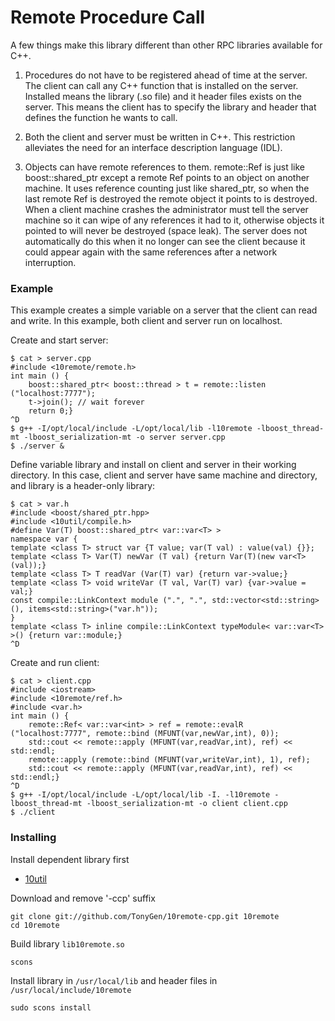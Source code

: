 # Remote Procedure Call

A few things make this library different than other RPC libraries available for C++.

1. Procedures do not have to be registered ahead of time at the server. The client can call any C++ function that is installed on the server. Installed means the library (.so file) and it header files exists on the server. This means the client has to specify the library and header that defines the function he wants to call.

2. Both the client and server must be written in C++. This restriction alleviates the need for an interface description language (IDL).

3. Objects can have remote references to them. remote::Ref<T> is just like boost::shared_ptr<T> except a remote Ref points to an object on another machine. It uses reference counting just like shared_ptr, so when the last remote Ref is destroyed the remote object it points to is destroyed. When a client machine crashes the administrator must tell the server machine so it can wipe of any references it had to it, otherwise objects it pointed to will never be destroyed (space leak). The server does not automatically do this when it no longer can see the client because it could appear again with the same references after a network interruption.

### Example

This example creates a simple variable on a server that the client can read and write. In this example, both client and server run on localhost.

Create and start server:

	$ cat > server.cpp
	#include <10remote/remote.h>
	int main () {
		boost::shared_ptr< boost::thread > t = remote::listen ("localhost:7777");
		t->join(); // wait forever
		return 0;}
	^D
	$ g++ -I/opt/local/include -L/opt/local/lib -l10remote -lboost_thread-mt -lboost_serialization-mt -o server server.cpp
	$ ./server &

Define variable library and install on client and server in their working directory. In this case, client and server have same machine and directory, and library is a header-only library:

	$ cat > var.h
	#include <boost/shared_ptr.hpp>
	#include <10util/compile.h>
	#define Var(T) boost::shared_ptr< var::var<T> >
	namespace var {
	template <class T> struct var {T value; var(T val) : value(val) {}};
	template <class T> Var(T) newVar (T val) {return Var(T)(new var<T>(val));}
	template <class T> T readVar (Var(T) var) {return var->value;}
	template <class T> void writeVar (T val, Var(T) var) {var->value = val;}
	const compile::LinkContext module (".", ".", std::vector<std::string>(), items<std::string>("var.h"));
	}
	template <class T> inline compile::LinkContext typeModule< var::var<T> >() {return var::module;}
	^D

Create and run client:

	$ cat > client.cpp
	#include <iostream>
	#include <10remote/ref.h>
	#include <var.h>
	int main () {
		remote::Ref< var::var<int> > ref = remote::evalR ("localhost:7777", remote::bind (MFUNT(var,newVar,int), 0));
		std::cout << remote::apply (MFUNT(var,readVar,int), ref) << std::endl;
		remote::apply (remote::bind (MFUNT(var,writeVar,int), 1), ref);
		std::cout << remote::apply (MFUNT(var,readVar,int), ref) << std::endl;}
	^D
	$ g++ -I/opt/local/include -L/opt/local/lib -I. -l10remote -lboost_thread-mt -lboost_serialization-mt -o client client.cpp
	$ ./client

### Installing

Install dependent library first

- [10util](https://github.com/TonyGen/10util-cpp)

Download and remove '-ccp' suffix

	git clone git://github.com/TonyGen/10remote-cpp.git 10remote
	cd 10remote

Build library `lib10remote.so`

	scons

Install library in `/usr/local/lib` and header files in `/usr/local/include/10remote`

	sudo scons install
